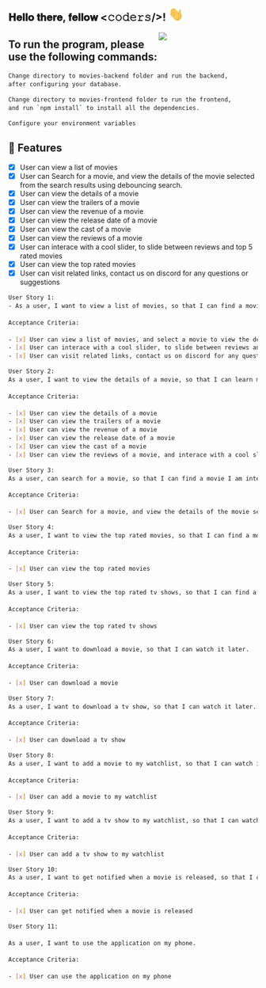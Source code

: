 <h2> 𝐇𝐞𝐥𝐥𝐨 𝐭𝐡𝐞𝐫𝐞, 𝐟𝐞𝐥𝐥𝐨𝐰 <𝚌𝚘𝚍𝚎𝚛𝚜/>!  <img src="https://raw.githubusercontent.com/ABSphreak/ABSphreak/master/gifs/Hi.gif" width="30"></h2>

<img align='right' src='https://user-images.githubusercontent.com/5713670/87202985-820dcb80-c2b6-11ea-9f56-7ec461c497c3.gif' width='200"'>

## To run the program, please use the following commands:

```sh
Change directory to movies-backend folder and run the backend,
after configuring your database.
```

```sh
Change directory to movies-frontend folder to run the frontend,
and run `npm install` to install all the dependencies.
```

```sh
Configure your environment variables
```

<!-- main features -->

## 📝 Features

- [x] User can view a list of movies
- [x] User can Search for a movie, and view the details of the movie selected from the search results using debouncing search.
- [x] User can view the details of a movie
- [x] User can view the trailers of a movie
- [x] User can view the revenue of a movie
- [x] User can view the release date of a movie
- [x] User can view the cast of a movie
- [x] User can view the reviews of a movie
- [x] User can interace with a cool slider, to slide between reviews and top 5 rated movies
- [x] User can view the top rated movies
- [x] User can visit related links, contact us on discord for any questions or suggestions

```sh
User Story 1:
- As a user, I want to view a list of movies, so that I can find a movie I am interested in.

Acceptance Criteria:

- [x] User can view a list of movies, and select a movie to view the details of the movie.
- [x] User can interace with a cool slider, to slide between reviews and top 5 rated movies
- [x] User can visit related links, contact us on discord for any questions or suggestions
```

```sh
User Story 2:
As a user, I want to view the details of a movie, so that I can learn more about it.

Acceptance Criteria:

- [x] User can view the details of a movie
- [x] User can view the trailers of a movie
- [x] User can view the revenue of a movie
- [x] User can view the release date of a movie
- [x] User can view the cast of a movie
- [x] User can view the reviews of a movie, and interace with a cool slider, to slide between reviews
```

```sh
User Story 3:
As a user, can search for a movie, so that I can find a movie I am interested in.

Acceptance Criteria:

- [x] User can Search for a movie, and view the details of the movie selected from the search results using debouncing search.
```

```sh
User Story 4:
As a user, I want to view the top rated movies, so that I can find a movie I am interested in.

Acceptance Criteria:

- [x] User can view the top rated movies
```

```sh
User Story 5:
As a user, I want to view the top rated tv shows, so that I can find a show I am interested in.

Acceptance Criteria:

- [x] User can view the top rated tv shows
```

```sh
User Story 6:
As a user, I want to download a movie, so that I can watch it later.

Acceptance Criteria:

- [x] User can download a movie
```

```sh
User Story 7:
As a user, I want to download a tv show, so that I can watch it later.

Acceptance Criteria:

- [x] User can download a tv show
```

```sh
User Story 8:
As a user, I want to add a movie to my watchlist, so that I can watch it later.

Acceptance Criteria:

- [x] User can add a movie to my watchlist
```

```sh
User Story 9:
As a user, I want to add a tv show to my watchlist, so that I can watch it later.

Acceptance Criteria:

- [x] User can add a tv show to my watchlist
```

```sh
User Story 10:
As a user, I want to get notified when a movie is released, so that I can watch it later.

Acceptance Criteria:

- [x] User can get notified when a movie is released
```

```sh
User Story 11:

As a user, I want to use the application on my phone.

Acceptance Criteria:

- [x] User can use the application on my phone
```
